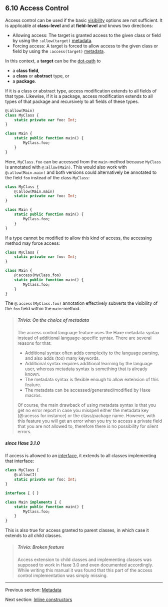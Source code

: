 ## 6.10 Access Control

Access control can be used if the basic [visibility](class-field-visibility.md) options are not sufficient. It is applicable at **class-level** and at **field-level** and knows two directions:



* Allowing access: The target is granted access to the given class or field by using the `:allow(target)` [metadata](lf-metadata.md).
* Forcing access: A target is forced to allow access to the given class or field by using the `:access(target)` [metadata](lf-metadata.md).



In this context, a **target** can be the [dot-path](dictionary.md#type-path) to



* a **class field**,
* a **class** or **abstract** type, or
* a **package**.



If it is a class or abstract type, access modification extends to all fields of that type. Likewise, if it is a package, access modification extends to all types of that package and recursively to all fields of these types.

```haxe
@:allow(Main)
class MyClass {
    static private var foo: Int;
}

class Main {
    static public function main() {
        MyClass.foo;
    }
}
```

Here, `MyClass.foo` can be accessed from the `main`-method because `MyClass` is annotated with `@:allow(Main)`. This would also work with `@:allow(Main.main)` and both versions could alternatively be annotated to the field `foo` instead of the class `MyClass`:

```haxe
class MyClass {
	@:allow(Main.main)
    static private var foo: Int;
}

class Main {
    static public function main() {
        MyClass.foo;
    }
}
```

If a type cannot be modified to allow this kind of access, the accessing method may force access:

```haxe
class MyClass {
    static private var foo: Int;
}

class Main {
	@:access(MyClass.foo)
    static public function main() {
        MyClass.foo;
    }
}
```

The `@:access(MyClass.foo)` annotation effectively subverts the visibility of the `foo` field within the `main`-method. 

> ##### Trivia: On the choice of metadata
>
> The access control language feature uses the Haxe metadata syntax instead of additional language-specific syntax. There are several reasons for that:
> 
> 
> 
> * Additional syntax often adds complexity to the language parsing, and also adds (too) many keywords.
> * Additional syntax requires additional learning by the language user, whereas metadata syntax is something that is already known.
> * The metadata syntax is flexible enough to allow extension of this feature.
> * The metadata can be accessed/generated/modified by Haxe macros.
> 
> 
> Of course, the main drawback of using metadata syntax is that you get no error report in case you misspell either the metadata key (@:acesss for instance) or the class/package name. However, with this feature you will get an error when you try to access a private field that you are not allowed to, therefore there is no possibility for silent errors.

##### since Haxe 3.1.0



If access is allowed to an [interface](types-interfaces.md), it extends to all classes implementing that interface:

```haxe
class MyClass {
	@:allow(I)
    static private var foo: Int;
}

interface I { }

class Main implements I {
	static public function main() {
		MyClass.foo;
	}
}
```

This is also true for access granted to parent classes, in which case it extends to all child classes.

> ##### Trivia: Broken feature
>
> Access extension to child classes and implementing classes was supposed to work in Haxe 3.0 and even documented accordingly. While writing this manual it was found that this part of the access control implementation was simply missing.

---

Previous section: [Metadata](lf-metadata.md)

Next section: [Inline constructors](lf-inline-constructor.md)